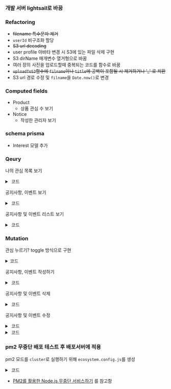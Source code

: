 ### 개발 서버 lightsail로 바꿈

### Refactoring
- ~~filename 특수문자 제거~~
- `userId` 비구조화 할당
- ~~S3 url decoding~~
- user profile 아바타 변경 시 S3에 있는 파일 삭제 구현
- S3 dirName 매개변수 열거형으로 바꿈
- 여러 장의 사진을 업로드할때 중복되는 코드를 함수로 바꿈
- ~~`uploadToS3`함수에 `filname`이나 `title`에 공백이 포함될 시 제거하거나 '_' 로 치환~~
- S3 url 경로 수정 및 `filname`을 `Date.now()`로 변경

### Computed fields
- Product
  - 상품 관심 수 보기
- Notice
  - 작성한 관리자 보기

### schema prisma
- Interest 모델 추가

### Qeury
나의 관심 목록 보기
<details>
<summary> &nbsp;코드 </summary>

```ts
const resolvers: Resolvers = {
  Query: {
    seeMyInterestLists: protectedResolver(
      async (_, __, { client, loggedInUser }) => {
        const { userId } = loggedInUser;
        const product = await client.interest.findMany({
          where: { userId },
          select: { product: true },
        });
        return product.map((item) => item.product);
      }
    ),
  },
};
```
</details>

공지사항, 이벤트 보기
<details>
<summary> &nbsp;코드 </summary>

```ts
const resolvers: Resolvers = {
  Query: {
    seeNotice: async (_, { id }, { client }) => {
      const notice: Notice | null = await client.notice.findUnique({
        where: { id },
      });
      if (!notice) {
        return null;
      }
      return notice;
    },
  },
};
```
</details>

공지사항 및 이벤트 리스트 보기
<details>
<summary> &nbsp;코드 </summary>

```ts
const resolvers: Resolvers = {
  Query: {
    seeNoticeList: (_, { lastId, sortation }, { client }) =>
      client.notice.findMany({
        where: { sortation },
        skip: lastId ? 1 : 0,
        take: 10,
        ...(lastId && { cursor: { id: lastId } }),
      }),
  },
};
```
</details>


### Mutation
관심 누르기? toggle 방식으로 구현
<details>
<summary> 코드 </summary>

```ts
const resolvers: Resolvers = {
  Mutation: {
    toggleInterest: protectedResolver(
      async (_, { id }, { client, loggedInUser }) => {
        const { userId } = loggedInUser;
        const product: Identity | null = await client.product.findUnique({
          where: { id },
          select: { id: true },
        });
        if (!product) {
          return { ok: false, error: '상품이 존재하지않음' };
        }
        const interestWhere = {
          productId_userId: {
            productId: id,
            userId,
          },
        };
        const interest: Interest | null = await client.interest.findUnique({
          where: interestWhere,
        });
        if (interest) {
          await client.interest.delete({ where: interestWhere });
        } else {
          await client.interest.create({
            data: {
              user: { connect: { userId } },
              product: { connect: { id } },
            },
          });
        }
        return { ok: true };
      }
    ),
  },
};
```
</details>

공지사항, 이벤트 작성하기
<details>
<summary> &nbsp;코드 </summary>

```ts
const resolvers: Resolvers = {
  Mutation: {
    createNotice: protectedResolver(
      async (
        _,
        { title, content, sortation, image },
        { client, loggedInUser }
      ) => {
        const { userId, role } = loggedInUser;
        if (role !== 'ADMIN') {
          return { ok: false, error: '작성 권한이 없음' };
        }
        let imageUrl: string = '';
        if (image) {
          imageUrl = await uploadToS3(image, 'notices', _, title);
        }
        await client.notice.create({
          data: {
            adminId: userId,
            title,
            content,
            sortation,
            ...(image && { image: imageUrl }),
          },
        });
        return { ok: true };
      }
    ),
  },
};
```
</details>

공지사항 및 이벤트 삭제
<details>
<summary> &nbsp;코드 </summary>

```ts
const resolvers: Resolvers = {
  Mutation: {
    deleteNotice: protectedResolver(
      async (_, { id }, { client, loggedInUser }) => {
        const { role } = loggedInUser;
        if (role !== 'ADMIN') {
          return { ok: false, error: '권한이 없음' };
        }

        const notice = await client.notice.findUnique({
          where: { id },
          select: { id: true, image: true },
        });
        if (!notice) {
          return { ok: false, error: '존재하지 않음' };
        }

        const { image } = notice;
        if (image) {
          await deleteObjectsS3(image);
        }

        await client.notice.delete({ where: { id } });
        return { ok: true };
      }
    ),
  },
};
```
</details>

공지사항 및 이벤트 수정
<details>
<summary> &nbsp;코드 </summary>

```ts
const resolvers: Resolvers = {
  Mutation: {
    editNotice: protectedResolver(
      async (_, { id, Title, content, Image }, { client, loggedInUser }) => {
        const { role } = loggedInUser;
        if (role !== 'ADMIN') {
          return { ok: false, error: '권한이 없음' };
        }

        const notice = await client.notice.findUnique({
          where: { id },
        });
        if (!notice) {
          return { ok: false, error: '존재하지 않음' };
        }

        const { image, title } = notice;
        let imageUrl: string = '';
        // 변경할 이미지와 이미지가 존재할 경우 s3 오브젝트 삭제
        if (Image) {
          if (image) {
            await deleteObjectsS3(image);
          }
          imageUrl = await uploadToS3(Image, 'notices', _, title);
        }

        await client.notice.update({
          where: { id },
          data: {
            ...(Title && { title: Title }),
            ...(content && { content }),
            ...(Image && { image: imageUrl }),
          },
        });

        return { ok: true };
      }
    ),
  },
};
```
</details>

<details>
<summary> &nbsp;코드 </summary>

```ts
const resolvers: Resolvers = {
  Mutation: {
    withdrawalAccount: protectedResolver(
      async (_, __, { client, loggedInUser }) => {
        const { userId } = loggedInUser;
        const user: User | null = await client.user.findUnique({
          where: { userId },
        });
        const comments = await client.comment.findFirst({
          where: { authorId: userId },
          select: { id: true },
        });
        const products = await client.product.findMany({
          where: { authorId: userId },
        });

        if (!user) {
          return { ok: false, error: '사용자가 존재하지 않음' };
        }
        // 프로필 사진이 존재할 경우 S3 오브젝트 삭제
        if (user.avatar) {
          await deleteObjectsS3(user.avatar);
        }

        if (products) {
          products.forEach(async (item: Product) => {
            const { id, picture } = item;
            const comment = await client.comment.findFirst({
              where: { productId: id },
            });
            // 사용자가 작성한 상품에 댓글이 있으면 삭제
            if (comment) {
              await client.comment.deleteMany({ where: { productId: id } });
            }
            if (picture.length !== 0) {
              await deleteObjectsS3(picture);
            }
          });
          // 사용자가 작성한 상품들 삭제
          await client.product.deleteMany({ where: { authorId: userId } });
        }
        // 사용자가 작성한 댓글들 삭제
        if (comments) {
          await client.comment.deleteMany({ where: { authorId: userId } });
        }

        await client.user.delete({ where: { userId } });

        return { ok: true };
      }
    ),
  },
};
```
</details>

### pm2 무중단 배포 테스트 후 배포서버에 적용
pm2 모드를 `cluster`로 실행하기 위해 `ecosystem.config.js`를 생성
<details>
<summary> &nbsp;코드 </summary>

```js
module.exports = {
  apps: [
    {
      name: 'server',
      script: 'src/server.ts',
      instances: 0,
      exec_mode: 'cluster',
      wait_ready: true,
      listen_timeout: 50000,
      kill_timeout: 5000,
    },
  ],
};

```
</details>

- [PM2를 활용한 Node.js 무중단 서비스하기](https://engineering.linecorp.com/ko/blog/pm2-nodejs/) 를 참고함
